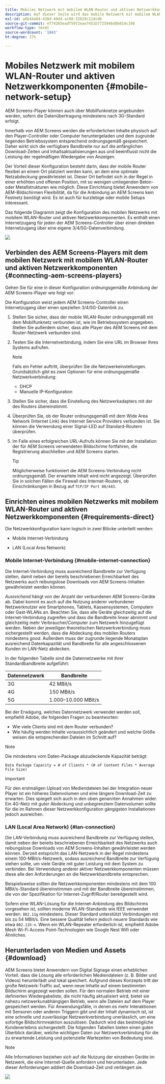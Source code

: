 ```yaml
---
title: Mobiles Netzwerk mit mobilem WLAN-Router und aktiven Netzwerkkomponenten
description: Auf dieser Seite wird das mobile Netzwerk mit mobilem WLAN-Router und aktiven Netzwerkkomponenten beschrieben.
exl-id: a6b44a04-438d-49d4-ac98-32629c11dcdb
source-git-commit: ef74265eadf5972eae7451b7725946d8b014c198
workflow-type: tm+mt
source-wordcount: '1043'
ht-degree: 27%

---
```


# Mobiles Netzwerk mit mobilem WLAN-Router und aktiven Netzwerkkomponenten {#mobile-network-setup}

AEM Screens-Player können auch über Mobilfunknetze angebunden werden, sofern die Datenübertragung mindestens nach 3G-Standard erfolgt.

Innerhalb von AEM Screens werden die erforderlichen Inhalte physisch auf den Player-Controller oder Computer heruntergeladen und dem zugrunde liegenden Betriebssystem entsprechend ordnungsgemäß gespeichert. Daher wirkt sich die verfügbare Bandbreite nur auf die anfänglichen Download-Zeiten und Inhaltsaktualisierungen aus und beeinflusst nicht die Leistung der regelmäßigen Wiedergabe von Anzeigen.

Der Vorteil dieser Konfiguration besteht darin, dass der mobile Router flexibel an einem Ort platziert werden kann, an dem eine optimale Netzabdeckung gewährleistet ist. Dieser Ort befindet sich in der Regel in einer erhöhten und offenen Position, mit so wenigen umliegenden Beton- oder Metallstrukturen wie möglich.
Diese Einrichtung bietet Anwendern von AEM-Bildschirmen Flexibilität, da für die Anbindung an AEM Screens kein Festnetz benötigt wird. Es ist auch für kurzlebige oder mobile Setups interessant.

Das folgende Diagramm zeigt die Konfiguration des mobilen Netzwerks mit mobilem WLAN-Router und aktiven Netzwerkkomponenten. Es enthält einen Internetzugang für jeden der AEM Screens-Controller über einen direkten Internetzugang über eine eigene 3/4/5G-Datenverbindung.

![](/help/using/assets/mobile-network-1.png)

## Verbinden des AEM Screens-Players mit dem mobilen Netzwerk mit mobilem WLAN-Router und aktiven Netzwerkkomponenten {#connecting-aem-screens-players}

Gehen Sie für eine in dieser Konfiguration ordnungsgemäße Anbindung der AEM Screens-Player wie folgt vor:

Die Konfiguration weist jedem AEM Screens-Controller einen Internetzugang über einen speziellen 3/4/5G-Datenlink zu.

1. Stellen Sie sicher, dass der mobile WLAN-Router ordnungsgemäß mit dem Mobilfunknetz verbunden ist, wie im Betriebssystem angegeben. Stellen Sie außerdem sicher, dass alle Player des AEM Screens mit dem Router-Netzwerk verbunden sind.
1. Testen Sie die Internetverbindung, indem Sie eine URL im Browser Ihres Systems aufrufen.

   >[!NOTE]
   >Falls ein Fehler auftritt, überprüfen Sie die Netzwerkeinstellungen. Grundsätzlich gibt es zwei Optionen für eine ordnungsgemäße Netzwerkverbindung:
   >* DHCP
   >* Manuelle IP-Konfiguration

1. Stellen Sie sicher, dass die Einstellung des Netzwerkadapters mit der des Routers übereinstimmt.

1. Überprüfen Sie, ob der Router ordnungsgemäß mit dem Wide Area Network (Internet Link) des Internet Service Providers verbunden ist. Sie können die Verwendung einer Signal-LED auf Standard-Routern überprüfen.
1. Im Falle eines erfolgreichen URL-Aufrufs können Sie mit der Installation der für AEM Screens verwendeten Bildschirme fortfahren, die Registrierung abschließen und AEM Screens starten.

   >[!TIP]
   >Möglicherweise funktioniert die AEM Screens-Verbindung nicht ordnungsgemäß. Der erwartete Inhalt wird nicht angezeigt. Überprüfen Sie in solchen Fällen die Firewall des Internet-Routers, ob Einschränkungen in Bezug auf `TCP/IP Port 80/443`.


## Einrichten eines mobilen Netzwerks mit mobilem WLAN-Router und aktiven Netzwerkkomponenten {#requirements-direct}

Die Netzwerkkonfiguration kann logisch in zwei Blöcke unterteilt werden:

* Mobile Internet-Verbindung

* LAN (Local Area Network)

### Mobile Internet-Verbindung {#mobile-internet-connection}

Die Internet-Verbindung muss ausreichend Bandbreite zur Verfügung stellen, damit neben der bereits beschriebenen Erreichbarkeit des Netzwerks auch reibungslose Downloads von AEM Screens-Inhalten gewährleistet werden können.

*Ausreichend* hängt von der Anzahl der verbundenen AEM Screens-Geräte ab. Dabei kommt es auch auf die Nutzung anderer verbundener Netzwerknutzer wie Smartphones, Tablets, Kassensystemen, Computern oder Gast-WLANs an.
Beachten Sie, dass alle Geräte gleichzeitig auf die Internet-Verbindung zugreifen und dass die Bandbreite linear abnimmt und gleichzeitig mehr Verbraucher/Computer zum Netzwerk hinzugefügt werden.
Neben der jeweiligen theoretischen Netzwerkverbindung muss sichergestellt werden, dass die Abdeckung des mobilen Routers mindestens *good*. Außerdem muss der zugrunde liegende Monatsplan ausreichend Datenkapazität und Bandbreite für alle angeschlossenen Kunden im LAN-Netz abdecken.

In der folgenden Tabelle sind die Datennetzwerke mit ihrer Standardbandbreite aufgeführt:

| Datennetzwerk | Bandbreite |
|--- |--- |
| 3G | 42 MBit/s |
| 4G | 150 MBit/s |
| 5G | 1.000–10.000 MBit/s |

Bei der Erwägung, welches Datennetzwerk verwendet werden soll, empfiehlt Adobe, die folgenden Fragen zu beantworten:

* Wie viele Clients sind mit dem Router verbunden?
* Wie häufig werden Inhalte voraussichtlich geändert und welche Größe weisen die entsprechenden Dateien im Schnitt auf?

>[!NOTE]
>
>Die mindestens vom Daten-Package abzudeckende Kapazität beträgt:
>
>`Data Package Capacity = # of Clients * (# of Content Files * Average File Size)`

>[!IMPORTANT]
>
>Für den erstmaligen Upload von Mediendateien bei der Integration neuer Player ist ein höheres Datenvolumen und eine längere Download-Zeit zu erwarten. Dies spiegelt sich auch in den oben genannten Annahmen wider. Ein 4G-Netz mit *guter* Abdeckung und unbegrenztem Datenvolumen sollte für die im Rahmen dieser Netzwerkkonfiguration gängigsten Installationen jedoch ausreichen.


### LAN (Local Area Network) {#lan-connection}

Die LAN-Verbindung muss ausreichend Bandbreite zur Verfügung stellen, damit neben der bereits beschriebenen Erreichbarkeit des Netzwerks auch reibungslose Downloads von AEM Screens-Inhalten gewährleistet werden können. Derzeit entspricht das LAN-Netzwerk in der Regel mindestens einem 100-MBit/s-Netzwerk, sodass ausreichend Bandbreite zur Verfügung stehen sollte, um viele Geräte mit guter Leistung mit dem System zu verbinden. Bei Verwendung anderer aktiver Netzwerkkomponenten müssen diese alle den Anforderungen an die Netzwerkbandbreite entsprechen.

Beispielsweise sollten die Netzwerkkomponenten mindestens mit dem 100 MBit/s-Standard übereinstimmen und mit der Bandbreite übereinstimmen, die von der Spezifikation für Internet-Zugriff/Router bereitgestellt wird.

Sofern eine WLAN-Lösung für die Internet-Anbindung des Bildschirms vorgesehen ist, sollten moderne WLAN-Standards wie IEEE verwendet werden. `802.11g` mindestens. Dieser Standard unterstützt Verbindungen mit bis zu 54 MBit/s. Eine bessere Qualität liefern jedoch *neuere* Standards wie etwa `802.11h-n`. Wenn ein WLAN-Repeater erforderlich ist, empfiehlt Adobe Mesh Wi-Fi Access Point-Technologien wie Google Nest Wifi oder Ähnliches.

## Herunterladen von Medien und Assets {#download}

AEM Screens bietet Anwendern von Digital Signage einen erheblichen Vorteil. dass die Lösung alle erforderlichen Mediendateien (z. B. Bilder und Videos) herunterlädt und lokal speichert. Aufgrund dieses Konzepts tritt der große Netzwerk-Traffic auf, wenn neue Inhalte auf einem bestimmten Bildschirm angezeigt werden sollen.
Für den normalen Betrieb mit einer definierten Wiedergabeliste, die nicht häufig aktualisiert wird, bietet sie nahezu netzwerkunabhängigen Betrieb, wenn alle Dateien auf dem Player gespeichert werden.
Für Anwendungsfälle, in denen es mehr Interaktionen mit Sensoren oder anderen Triggern gibt und der Inhalt dynamisch ist, ist eine schnelle und zuverlässige Netzwerkverbindung unerlässlich, um eine sofortige Bildschirmreaktion auszulösen. Dadurch wird das bestmögliche Kundenerlebnis sichergestellt.
Die folgenden Tabellen bieten einen guten Überblick darüber, welche wichtigen Daten zur Netzwerkverbindung für die zu erwartende Leistung und potenzielle Wartezeiten von Bedeutung sind.

>[!NOTE]
>
>Alle Informationen beziehen sich auf die Nutzung der einzelnen Geräte im Netzwerk, die eine Internet-Quelle anfordern und herunterladen. Jede dieser Anforderungen addiert die Download-Zeit und verlängert sie.

![](/help/using/assets/mobile-router-download.png)
